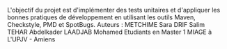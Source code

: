 L'objectif du projet est d'implémenter des tests unitaires et d'appliquer les bonnes 
pratiques de développement en utilisant les outils Maven, Checkstyle, PMD et SpotBugs.
Auteurs : 
METCHIME Sara
DRIF Salim
TEHAR Abdelkader
LAADJAB Mohamed
Etudiants en Master 1 MIAGE à L'UPJV - Amiens
